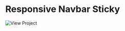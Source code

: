 # Responsive Navbar Sticky
![View Project](https://github.com/brendi96/Responsive-Navbar-Sticky/assets/144172654/66ab4a2e-6485-4ab7-a72a-7354927e26e2)
